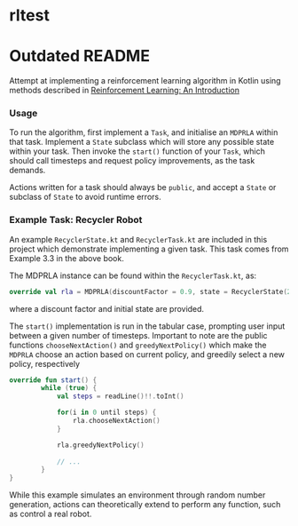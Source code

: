 # rltest

# Outdated README

Attempt at implementing a reinforcement learning algorithm in Kotlin using methods described in [Reinforcement Learning: An Introduction](http://incompleteideas.net/book/RLbook2018.pdf)

### Usage
To run the algorithm, first implement a `Task`, and initialise an `MDPRLA` within that task. Implement a `State` subclass which will store any possible state within your task. Then invoke the `start()` function of your `Task`, which should call timesteps and request policy improvements, as the task demands.

Actions written for a task should always be `public`, and accept a `State` or subclass of `State` to avoid runtime errors.

### Example Task: Recycler Robot
An example `RecyclerState.kt` and `RecyclerTask.kt` are included in this project which demonstrate implementing a given task. This task comes from Example 3.3 in the above book.

The MDPRLA instance can be found within the `RecyclerTask.kt`, as:

```kotlin
override val rla = MDPRLA(discountFactor = 0.9, state = RecyclerState(2, 0.0, this))
```

where a discount factor and initial state are provided.

The `start()` implementation is run in the tabular case, prompting user input between a given number of timesteps. Important to note are the public functions `chooseNextAction()` and `greedyNextPolicy()` which make the `MDPRLA` choose an action based on current policy, and greedily select a new policy, respectively

```kotlin
override fun start() {
        while (true) {
            val steps = readLine()!!.toInt()

            for(i in 0 until steps) {
                rla.chooseNextAction()
            }

            rla.greedyNextPolicy()
            
            // ...
        }
}
```

While this example simulates an environment through random number generation, actions can theoretically extend to perform any function, such as control a real robot.
